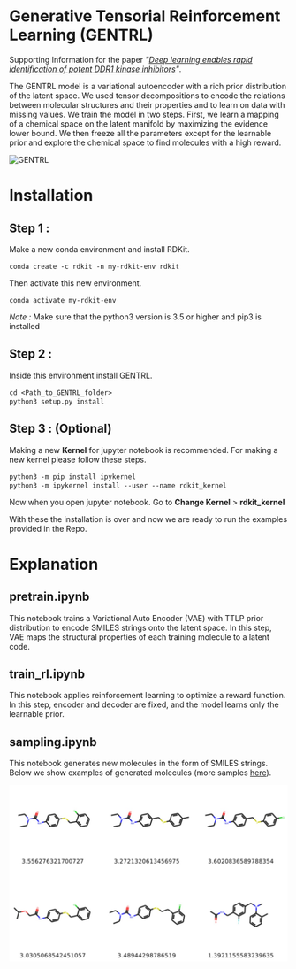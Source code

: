 # Generative Tensorial Reinforcement Learning (GENTRL) 
Supporting Information for the paper _"[Deep learning enables rapid identification of potent DDR1 kinase inhibitors](https://www.nature.com/articles/s41587-019-0224-x)"_.

The GENTRL model is a variational autoencoder with a rich prior distribution of the latent space. We used tensor decompositions to encode the relations between molecular structures and their properties and to learn on data with missing values. We train the model in two steps. First, we learn a mapping of a chemical space on the latent manifold by maximizing the evidence lower bound. We then freeze all the parameters except for the learnable prior and explore the chemical space to find molecules with a high reward.

![GENTRL](images/gentrl.png)

# Installation

## Step 1 :
Make a new conda environment and install RDKit.
```
conda create -c rdkit -n my-rdkit-env rdkit
```
Then activate this new environment.
```
conda activate my-rdkit-env
```
*Note :*  Make sure that the python3 version is 3.5 or higher and pip3 is installed

## Step 2 :
Inside this environment install GENTRL.
```
cd <Path_to_GENTRL_folder>
python3 setup.py install
```

## Step 3 : (Optional)
Making a new **Kernel** for jupyter notebook is recommended. For making a new kernel please follow these steps.
```
python3 -m pip install ipykernel
python3 -m ipykernel install --user --name rdkit_kernel
```
Now when you open jupyter notebook. Go to **Change Kernel** > **rdkit_kernel**

With these the installation is over and now we are ready to run the examples provided in the Repo.

# Explanation

## pretrain.ipynb
This notebook trains a Variational Auto Encoder (VAE) with TTLP prior distribution to encode SMILES strings onto the latent space. In this step, VAE maps the structural properties of each training molecule to a latent code.


## train_rl.ipynb
This notebook applies reinforcement learning to optimize a reward function. In this step, encoder and decoder are fixed, and the model learns only the learnable prior.

## sampling.ipynb
This notebook generates new molecules in the form of SMILES strings. Below we show examples of generated molecules (more samples [here](https://github.com/Bibyutatsu/GENTRL/blob/master/images/Sampling_big.png)).

![Sampling](https://github.com/Bibyutatsu/GENTRL/blob/master/images/Sampling.jpeg)
